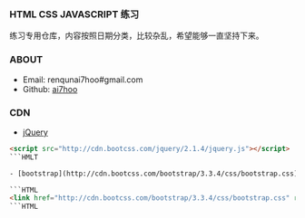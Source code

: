 ### HTML CSS JAVASCRIPT 练习

练习专用仓库，内容按照日期分类，比较杂乱，希望能够一直坚持下来。

### ABOUT
- Email: 	renqunai7hoo#gmail.com
- Github:	[ai7hoo](http://github.com/ai7hoo)

### CDN
- [jQuery](http://cdn.bootcss.com/jquery/2.1.4/jquery.js)

```HTML
<script src="http://cdn.bootcss.com/jquery/2.1.4/jquery.js"></script>
```HMLT

- [bootstrap](http://cdn.bootcss.com/bootstrap/3.3.4/css/bootstrap.css)

```HTML
<link href="http://cdn.bootcss.com/bootstrap/3.3.4/css/bootstrap.css" rel="stylesheet">
```HTML